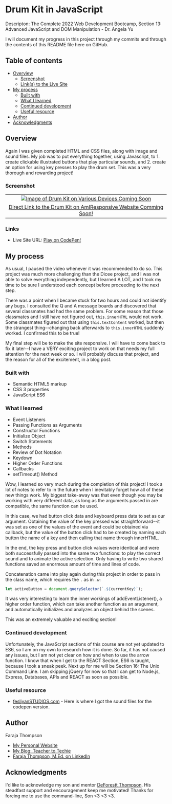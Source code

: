 # Drum Kit in JavaScript

Descripton: The Complete 2022 Web Development Bootcamp, Section 13: Advanced JavaScript and DOM Manipulation - Dr. Angela Yu

I will document my progress in this project through my commits and through the contents of this README file here on GitHub. 

## Table of contents

- [Overview](#overview)
  - [Screenshot](#screenshot)
  - [Link(s) to the Live Site](#links)
- [My process](#my-process)
  - [Built with](#built-with)
  - [What I learned](#what-i-learned)
  - [Continued development](#continued-development)
  - [Useful resource](#useful-resource)
- [Author](#author)
- [Acknowledgments](#acknowledgments)

## Overview

Again I was given completed HTML and CSS files, along with image and sound files.  My job was to put everything together, using Javascript, to 1. create clickable illustrated buttons that play particular sounds, and 2. create an option for using key presses to play the drum set. This was a very thorough and rewarding project!

### Screenshot

|    | 
|:--:|
| [![Image of Drum Kit on Various Devices Coming Soon](link-to-slides.png)]() |
| [Direct Link to the Drum Kit on AmIResponsive Website Comming Soon!]()|


### Links

- Live Site URL: [Play on CodePen!](https://codepen.io/faraja17/full/zYRmXLr)

## My process

As usual, I paused the video whenever it was recommended to do so. This project was much more challenging than the Dicee project, and I was not able to solve everything independently, but I learned A LOT, and I took my time to be sure I understood each concept before proceeding to the next step. 

There was a point when I became stuck for two hours and could not identify any bugs. I consulted the Q and A message boards and discovered that several classmates had had the same problem. For some reason that those classmates and I still have not figured out, `this.innerHTML` would not work. Some classmates figured out that using `this.textContent` worked, but then the strangest thing--changing back afterwards to `this.innerHTML` suddenly worked. I confirmed this to be true!

My final step will be to make the site responsive. I will have to come back to fix it later--I have a VERY exciting project to work on that needs my full attention for the next week or so. I will probably discuss that project, and the reason for all of the excitement, in a blog post.


### Built with

- Semantic HTML5 markup
- CSS 3 properties
- JavaScript ES6

### What I learned

- Event Listeners
- Passing Functions as Arguments
- Constructor Functions
- Initialize Object
- Switch Statements
- Methods
- Review of Dot Notation
- Keydown
- Higher Order Functions
- Callbacks
- setTimeout() Method

Wow, I learned so very much during the completion of this project! I took a lot of notes to refer to in the future when I inevitably forget how all of these new things work. My biggest take-away was that even though you may be working with very different data, as long as the arguments passed in are compatible, the same function can be used.  

In this case, we had button click data and keyboard press data to set as our argument. Obtaining the value of the key pressed was straightforward--it was set as one of the values of the event and could be obtained via callback, but the value of the button click had to be created by naming each button the name of a key and then calling that name through innerHTML. 

In the end, the key press and button click values were identical and were both successfully passed into the same two functions: to play the correct sound and to animate the active selection.  Only having to write two shared functions saved an enormous amount of time and lines of code.

Concatenation came into play again during this project in order to pass in the class name, which requires the `.` as in `.w`:

```js
let activeButton = document.querySelector(`.${currentKey}`);
```

It was very interesting to learn the inner workings of addEventListener(), a higher order function, which can take another function as an arugument, and automatically initializes and analyzes an object behind the scenes.

This was an extremely valuable and exciting section!

### Continued development

Unfortunately, the JavaScript sections of this course are not yet updated to ES6, so I am on my own to research how it is done. So far, it has not caused any issues, but I am not yet clear on how and when to use the arrow function. I know that when I get to the REACT Section, ES6 is taught, because I took a sneak peek. Next up for me will be Section 16: The Unix Command Line.  I am skipping jQuery for now so that I can get to Node.js, Express, Databases, APIs and REACT as soon as possible.

### Useful resource

- [fesliyanSTUDIOS.com](https://www.fesliyanstudios.com/royalty-free-sound-effects-download/tom-tom-drums-275) - Here is where I got the sound files for the codepen version.

## Author

Faraja Thompson

- [My Personal Website](https://faraja17.github.io/my-website/)
- [My Blog: Teacher to Techie](https://faraja17.github.io/)
- [Faraja Thompson, M.Ed. on LinkedIn](https://www.linkedin.com/in/faraja-thompson-m-ed-70885b8/)

## Acknowledgments

I'd like to acknowledge my son and mentor [DeForestt Thompson](https://github.com/DeForestt).  His steadfast support and encouragement keep me motivated!  Thanks for forcing me to use the command-line, Son <3 <3 <3.
